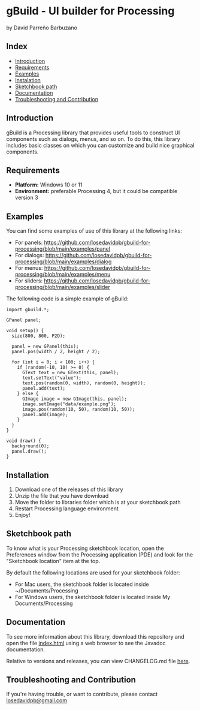 # gBuild - UI builder for Processing
by David Parreño Barbuzano

## Index

* [Introduction](#introduction)
* [Requirements](#requirements)
* [Examples](#examples)
* [Instalation](#instalation)
* [Sketchbook path](#sketchbook-path)
* [Documentation](#documentation)
* [Troubleshooting and Contribution](#troubleshooting-and-contribution)

## Introduction

gBuild is a Processing library that provides useful tools to construct UI components
such as dialogs, menus, and so on. To do this, this library includes basic classes
on which you can customize and build nice graphical components.

## Requirements

- __Platform:__ Windows 10 or 11
- __Environment:__ preferable Processing 4, but it could be compatible version 3

## Examples

You can find some examples of use of this library at the following links:

- For panels: https://github.com/losedavidpb/gbuild-for-processing/blob/main/examples/panel
- For dialogs: https://github.com/losedavidpb/gbuild-for-processing/blob/main/examples/dialog
- For menus: https://github.com/losedavidpb/gbuild-for-processing/blob/main/examples/menu
- For sliders: https://github.com/losedavidpb/gbuild-for-processing/blob/main/examples/slider

The following code is a simple example of gBuild:

```
import gbuild.*;

GPanel panel;

void setup() {
  size(800, 800, P2D);

  panel = new GPanel(this);
  panel.pos(width / 2, height / 2);

  for (int i = 0; i < 100; i++) {
    if (random(-10, 10) >= 0) {
      GText text = new GText(this, panel);
      text.setText("value");
      text.pos(random(0, width), random(0, height));
      panel.add(text);
    } else {
      GImage image = new GImage(this, panel);
      image.setImage("data/example.png");
      image.pos(ramdom(10, 50), random(10, 50));
      panel.add(image);
    }
  }
}

void draw() {
  background(0);
  panel.draw();
}
```

## Installation

1. Download one of the releases of this library
2. Unzip the file that you have download
3. Move the folder to libraries folder which is at your sketchbook path
3. Restart Processing language environment
4. Enjoy!

## Sketchbook path

To know what is your Processing sketchbook location, open the Preferences window
from the Processing application (PDE) and look for the "Sketchbook location" item at the top.

By default the following locations are used for your sketchbook folder:

- For Mac users, the sketchbook folder is located inside ~/Documents/Processing
- For Windows users, the sketchbook folder is located inside My Documents/Processing

## Documentation

To see more information about this library, download this repository and open the file
[index.html](https://github.com/losedavidpb/gbuild-for-processing/blob/main/javadoc) using
a web browser to see the Javadoc documentation.

Relative to versions and releases, you can view CHANGELOG.md file
[here](https://github.com/losedavidpb/gbuild-for-processing/blob/main/CHANGELOG.md).

## Troubleshooting and Contribution

If you're having trouble, or want to contribute,
please contact losedavidpb@gmail.com